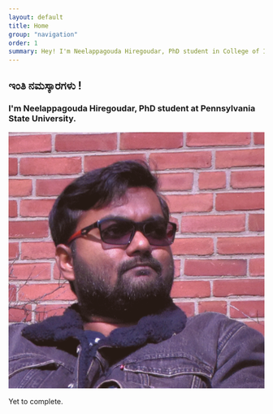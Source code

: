 ```yaml
---
layout: default
title: Home
group: "navigation"
order: 1
summary: Hey! I'm Neelappagouda Hiregoudar, PhD student in College of Information Sciences and technology (IST) at Penn State. Welcome to my personal website! 
---
```


## **ಇಂತಿ ನಮಸ್ಕಾರಗಳು !**

### I'm Neelappagouda Hiregoudar, PhD student at Pennsylvania State University.

<img src="/assets/images/neel_headshot.png" class="wrapped rounded">

Yet to complete.